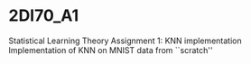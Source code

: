# 2DI70_A1
Statistical Learning Theory Assignment 1: KNN implementation
Implementation of KNN on MNIST data from ``scratch''
